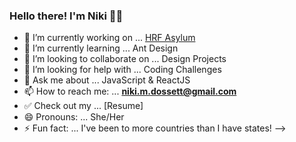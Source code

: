 ### Hello there! I'm Niki 👋🏾

- 🔭 I’m currently working on ... [HRF Asylum](https://github.com/Lambda-School-Labs/human-rights-first-asylum-fe-a)
- 🌱 I’m currently learning ... Ant Design
- 👯 I’m looking to collaborate on ... Design Projects
- 🤔 I’m looking for help with ... Coding Challenges
- 💬 Ask me about ... JavaScript & ReactJS
- 📫 How to reach me: ... **niki.m.dossett@gmail.com**
- ✅ Check out my ... [Resume] 
- 😄 Pronouns: ... She/Her
- ⚡ Fun fact: ... I've been to more countries than I have states!
-->
